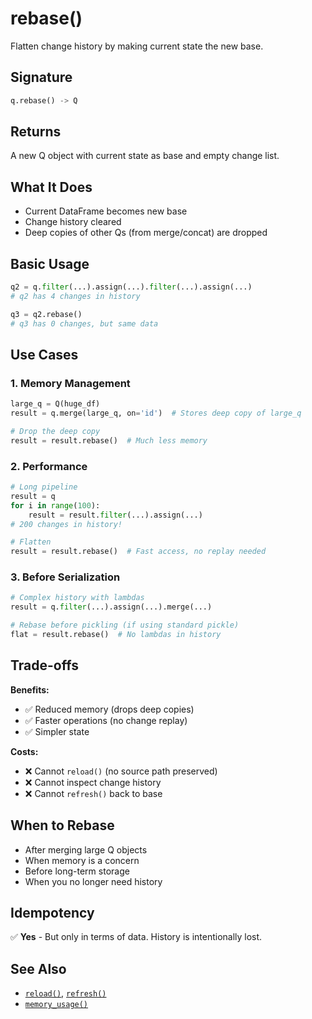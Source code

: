 # rebase()

Flatten change history by making current state the new base.

## Signature

```python
q.rebase() -> Q
```

## Returns

A new Q object with current state as base and empty change list.

## What It Does

- Current DataFrame becomes new base
- Change history cleared
- Deep copies of other Qs (from merge/concat) are dropped

## Basic Usage

```python
q2 = q.filter(...).assign(...).filter(...).assign(...)
# q2 has 4 changes in history

q3 = q2.rebase()
# q3 has 0 changes, but same data
```

## Use Cases

### 1. Memory Management
```python
large_q = Q(huge_df)
result = q.merge(large_q, on='id')  # Stores deep copy of large_q

# Drop the deep copy
result = result.rebase()  # Much less memory
```

### 2. Performance
```python
# Long pipeline
result = q
for i in range(100):
    result = result.filter(...).assign(...)
# 200 changes in history!

# Flatten
result = result.rebase()  # Fast access, no replay needed
```

### 3. Before Serialization
```python
# Complex history with lambdas
result = q.filter(...).assign(...).merge(...)

# Rebase before pickling (if using standard pickle)
flat = result.rebase()  # No lambdas in history
```

## Trade-offs

**Benefits:**
- ✅ Reduced memory (drops deep copies)
- ✅ Faster operations (no change replay)
- ✅ Simpler state

**Costs:**
- ❌ Cannot `reload()` (no source path preserved)
- ❌ Cannot inspect change history
- ❌ Cannot `refresh()` back to base

## When to Rebase

- After merging large Q objects
- When memory is a concern
- Before long-term storage
- When you no longer need history

## Idempotency

✅ **Yes** - But only in terms of data. History is intentionally lost.

## See Also

- [`reload()`](reload.md), [`refresh()`](refresh.md)
- [`memory_usage()`](memory_usage.md)
